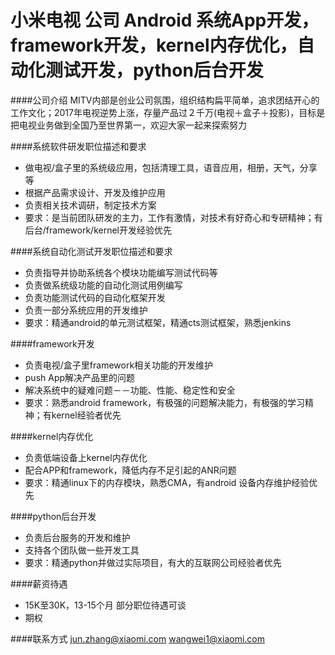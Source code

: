 小米电视 公司 Android 系统App开发，framework开发，kernel内存优化，自动化测试开发，python后台开发
==========

####公司介绍
MITV内部是创业公司氛围，组织结构扁平简单，追求团结开心的工作文化；2017年电视逆势上涨，存量产品过２千万(电视＋盒子＋投影)，目标是把电视业务做到全国乃至世界第一，欢迎大家一起来探索努力

####系统软件研发职位描述和要求
- 做电视/盒子里的系统级应用，包括清理工具，语音应用，相册，天气，分享等
- 根据产品需求设计、开发及维护应用
- 负责相关技术调研，制定技术方案
- 要求：是当前团队研发的主力，工作有激情，对技术有好奇心和专研精神；有后台/framework/kernel开发经验优先

####系统自动化测试开发职位描述和要求
- 负责指导并协助系统各个模块功能编写测试代码等
- 负责做系统级功能的自动化测试用例编写
- 负责功能测试代码的自动化框架开发
- 负责一部分系统应用的开发维护
- 要求：精通android的单元测试框架，精通cts测试框架，熟悉jenkins

####framework开发
- 负责电视/盒子里framework相关功能的开发维护
- push App解决产品里的问题
- 解决系统中的疑难问题－－功能、性能、稳定性和安全
- 要求：熟悉android framework，有极强的问题解决能力，有极强的学习精神；有kernel经验者优先

####kernel内存优化
- 负责低端设备上kernel内存优化
- 配合APP和framework，降低内存不足引起的ANR问题
- 要求：精通linux下的内存模块，熟悉CMA，有android 设备内存维护经验优先

####python后台开发
- 负责后台服务的开发和维护
- 支持各个团队做一些开发工具
- 要求：精通python并做过实际项目，有大的互联网公司经验者优先

####薪资待遇
- 15K至30K，13-15个月 部分职位待遇可谈
- 期权

####联系方式
[jun.zhang@xiaomi.com](mailto:junzhang@xiaomi.com)
[wangwei1@xiaomi.com](mailto:wangwei1@xiaomi.com)
